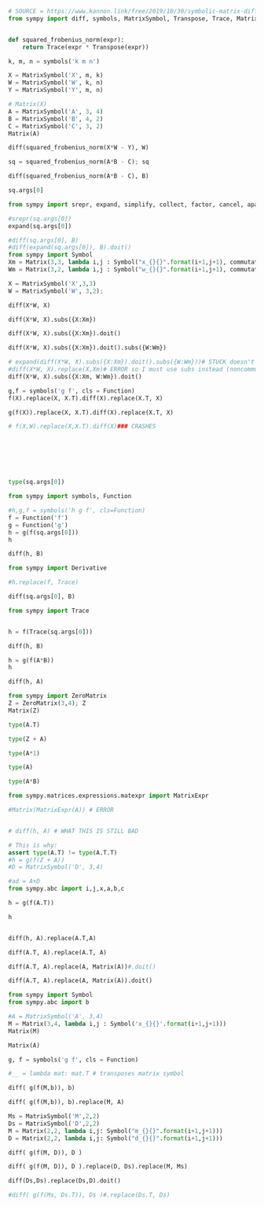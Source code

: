 ```python title="codecell"
# SOURCE = https://www.kannon.link/free/2019/10/30/symbolic-matrix-differentiation-with-sympy/
from sympy import diff, symbols, MatrixSymbol, Transpose, Trace, Matrix, Function


def squared_frobenius_norm(expr):
    return Trace(expr * Transpose(expr))

k, m, n = symbols('k m n')

X = MatrixSymbol('X', m, k)
W = MatrixSymbol('W', k, n)
Y = MatrixSymbol('Y', m, n)

# Matrix(X)
A = MatrixSymbol('A', 3, 4)
B = MatrixSymbol('B', 4, 2)
C = MatrixSymbol('C', 3, 2)
Matrix(A)
```

```python title="codecell"
diff(squared_frobenius_norm(X*W - Y), W)
```
```python title="codecell"
sq = squared_frobenius_norm(A*B - C); sq
```
```python title="codecell"
diff(squared_frobenius_norm(A*B - C), B)
```

```python title="codecell"
sq.args[0]
```
```python title="codecell"
from sympy import srepr, expand, simplify, collect, factor, cancel, apart

#srepr(sq.args[0])
expand(sq.args[0])
```
```python title="codecell"
#diff(sq.args[0], B)
#diff(expand(sq.args[0]), B).doit()
from sympy import Symbol
Xm = Matrix(3,3, lambda i,j : Symbol("x_{}{}".format(i+1,j+1), commutative=True))
Wm = Matrix(3,2, lambda i,j : Symbol("w_{}{}".format(i+1,j+1), commutative=True))

X = MatrixSymbol('X',3,3)
W = MatrixSymbol('W', 3,2);
```

```python title="codecell"
diff(X*W, X)
```
```python title="codecell"
diff(X*W, X).subs({X:Xm})
```
```python title="codecell"
diff(X*W, X).subs({X:Xm}).doit()
```
```python title="codecell"
diff(X*W, X).subs({X:Xm}).doit().subs({W:Wm})
```

```python title="codecell"
# expand(diff(X*W, X).subs({X:Xm}).doit().subs({W:Wm}))# STUCK doesn't work to expand out from here
#diff(X*W, X).replace(X,Xm)# ERROR so I must use subs instead (noncommutatitve scalars in matrix multiplication not supported)
diff(X*W, X).subs({X:Xm, W:Wm}).doit()
```

```python title="codecell"
g,f = symbols('g f', cls = Function)
f(X).replace(X, X.T).diff(X).replace(X.T, X)
```
```python title="codecell"
g(f(X)).replace(X, X.T).diff(X).replace(X.T, X)
```
```python title="codecell"
# f(X,W).replace(X,X.T).diff(X)### CRASHES
```

```python title="codecell"

```
```python title="codecell"

```
```python title="codecell"

```
```python title="codecell"

```
```python title="codecell"



```

```python title="codecell"
type(sq.args[0])
```
```python title="codecell"
from sympy import symbols, Function

#h,g,f = symbols('h g f', cls=Function)
f = Function('f')
g = Function('g')
h = g(f(sq.args[0]))
h
```
```python title="codecell"
diff(h, B)
```

```python title="codecell"
from sympy import Derivative

#h.replace(f, Trace)
```

```python title="codecell"
diff(sq.args[0], B)
```
```python title="codecell"
from sympy import Trace


h = f(Trace(sq.args[0]))

diff(h, B)
```
```python title="codecell"
h = g(f(A*B))
h
```

```python title="codecell"
diff(h, A)
```
```python title="codecell"
from sympy import ZeroMatrix
Z = ZeroMatrix(3,4); Z
Matrix(Z)
```
```python title="codecell"
type(A.T)
```
```python title="codecell"
type(Z + A)
```
```python title="codecell"
type(A*1)
```
```python title="codecell"
type(A)
```
```python title="codecell"
type(A*B)
```
```python title="codecell"
from sympy.matrices.expressions.matexpr import MatrixExpr

#Matrix(MatrixExpr(A)) # ERROR
```
```python title="codecell"

```
```python title="codecell"
# diff(h, A) # WHAT THIS IS STILL BAD

# This is why:
assert type(A.T) != type(A.T.T)
#h = g(f(Z + A))
#D = MatrixSymbol('D', 3,4)

#ad = A+D
from sympy.abc import i,j,x,a,b,c

h = g(f(A.T))

h
```
```python title="codecell"

diff(h, A).replace(A.T,A)
```
```python title="codecell"
diff(A.T, A).replace(A.T, A)
```

```python title="codecell"
diff(A.T, A).replace(A, Matrix(A))#.doit()
```
```python title="codecell"
diff(A.T, A).replace(A, Matrix(A)).doit()
```


```python title="codecell"
from sympy import Symbol
from sympy.abc import b

#A = MatrixSymbol('A', 3,4)
M = Matrix(3,4, lambda i,j : Symbol('x_{}{}'.format(i+1,j+1)))
Matrix(M)
```
```python title="codecell"
Matrix(A)
```
```python title="codecell"
g, f = symbols('g f', cls = Function)

#__ = lambda mat: mat.T # transposes matrix symbol

diff( g(f(M,b)), b)
```

```python title="codecell"
diff( g(f(M,b)), b).replace(M, A)
```
```python title="codecell"
Ms = MatrixSymbol('M',2,2)
Ds = MatrixSymbol('D',2,2)
M = Matrix(2,2, lambda i,j: Symbol("m_{}{}".format(i+1,j+1)))
D = Matrix(2,2, lambda i,j: Symbol("d_{}{}".format(i+1,j+1)))

diff( g(f(M, D)), D )
```
```python title="codecell"
diff( g(f(M, D)), D ).replace(D, Ds).replace(M, Ms)
```
```python title="codecell"
diff(Ds,Ds).replace(Ds,D).doit()
```

```python title="codecell"
#diff( g(f(Ms, Ds.T)), Ds )#.replace(Ds.T, Ds)
```
```python title="codecell"

```
```python title="codecell"

```
```python title="codecell"

```
